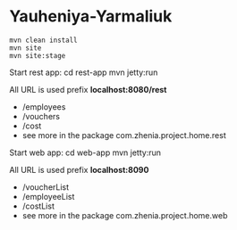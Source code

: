 # Yauheniya-Yarmaliuk
    mvn clean install
    mvn site
    mvn site:stage

Start rest app: cd rest-app mvn jetty:run

All URL is used prefix **localhost:8080/rest**
* /employees
* /vouchers
* /cost
* see more in the package com.zhenia.project.home.rest

Start web app: cd web-app mvn jetty:run

All URL is used prefix **localhost:8090**
* /voucherList
* /employeeList
* /costList
* see more in the package com.zhenia.project.home.web
